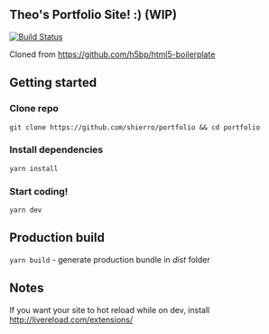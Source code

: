 ## Theo's Portfolio Site! :) (WIP)

[![Build Status](https://travis-ci.org/shierro/portfolio.svg?branch=master)](https://travis-ci.org/shierro/portfolio)

Cloned from https://github.com/h5bp/html5-boilerplate

## Getting started

### Clone repo
`git clone https://github.com/shierro/portfolio && cd portfolio`

### Install dependencies
`yarn install`

### Start coding!
`yarn dev`


## Production build
`yarn build` - generate production bundle in *dist* folder

## Notes
If you want your site to hot reload while on dev, install http://livereload.com/extensions/
